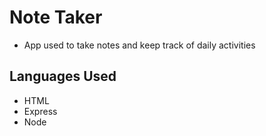 # Note Taker

- App used to take notes and keep track of daily activities

## Languages Used

- HTML
- Express
- Node